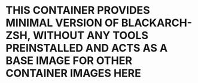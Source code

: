 # THIS CONTAINER PROVIDES MINIMAL VERSION OF BLACKARCH-ZSH, WITHOUT ANY TOOLS PREINSTALLED AND ACTS AS A BASE IMAGE FOR OTHER CONTAINER IMAGES HERE

